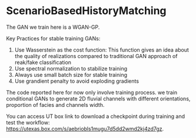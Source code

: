 # ScenarioBasedHistoryMatching


The GAN we train here is a WGAN-GP. 

Key Practices for stable training GANs:
1. Use Wasserstein as the cost function: This function gives an idea about the quality of realizations compared to traditional GAN approach of reak/fake classification
2. Use spectral normalization to stabilize training
3. Always use small batch size for stable training
4. Use grandient penalty to avoid exploding gradients

The code reported here for now only involve training process. we train conditional GANs to generate 2D fluvial channels with different orientations, proportion of facies and channels width. 

You can access UT box link to download a checkpoint during training and test the workflow: https://utexas.box.com/s/aebriobls1mugu7d5dd2wmd2kj4zd7gz. 
